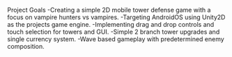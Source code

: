 Project Goals
-Creating a simple 2D mobile tower defense game with a focus on vampire hunters vs vampires.
-Targeting AndroidOS using Unity2D as the projects game engine.
-Implementing drag and drop controls and touch selection for towers and GUI.
-Simple 2 branch tower upgrades and single currency system.
-Wave based gameplay with predetermined enemy composition.
